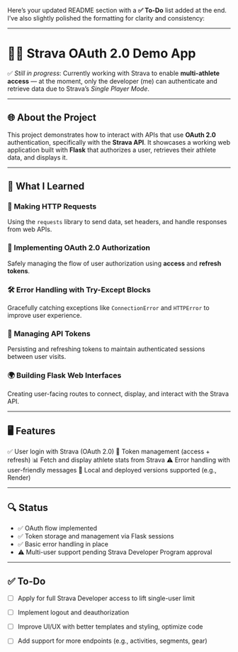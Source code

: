 Here’s your updated README section with a **✅ To-Do** list added at the end. I’ve also slightly polished the formatting for clarity and consistency:

---

# 🚴‍♂️ Strava OAuth 2.0 Demo App

✅ *Still in progress*: Currently working with Strava to enable **multi-athlete access** — at the moment, only the developer (me) can authenticate and retrieve data due to Strava’s *Single Player Mode*.

---

## 🌐 About the Project

This project demonstrates how to interact with APIs that use **OAuth 2.0** authentication, specifically with the **Strava API**. It showcases a working web application built with **Flask** that authorizes a user, retrieves their athlete data, and displays it.

---

## 🧠 What I Learned

### 📡 Making HTTP Requests

Using the `requests` library to send data, set headers, and handle responses from web APIs.

### 🔐 Implementing OAuth 2.0 Authorization

Safely managing the flow of user authorization using **access** and **refresh tokens**.

### 🛠️ Error Handling with Try-Except Blocks

Gracefully catching exceptions like `ConnectionError` and `HTTPError` to improve user experience.

### 🔄 Managing API Tokens

Persisting and refreshing tokens to maintain authenticated sessions between user visits.

### 🌍 Building Flask Web Interfaces

Creating user-facing routes to connect, display, and interact with the Strava API.

---

## 🖥️ Features

✅ User login with Strava (OAuth 2.0)
🔑 Token management (access + refresh)
📊 Fetch and display athlete stats from Strava
⚠️ Error handling with user-friendly messages
🧪 Local and deployed versions supported (e.g., Render)

---

## 🔍 Status

* ✅ OAuth flow implemented
* ✅ Token storage and management via Flask sessions
* ✅ Basic error handling in place
* ⚠️ Multi-user support pending Strava Developer Program approval

---

## ✅ To-Do

* [ ] Apply for full Strava Developer access to lift single-user limit
* [ ] Implement logout and deauthorization
* [ ] Improve UI/UX with better templates and styling, optimize code
* [ ] Add support for more endpoints (e.g., activities, segments, gear)



